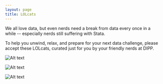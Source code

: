 ```yaml
---
layout: page
title: LOLcats
---
```


We all love data, but even nerds need a break from data every once in a while -- especially nerds still suffering with Stata.

To help you unwind, relax, and prepare for your next data challenge, please accept these LOLcats, curated just for you by your friendly nerds at DIPP.

![Alt text](http://neworganizing.com/wp-content/uploads/2011/03/3.15-Messy-Data-LolCat-333x250.jpg "Data organization")

![Alt text](http://scientopia.org/img-archive/scicurious/img_871.jpg "Data analysis")

![Alt text](http://themodshop.net/wp-content/uploads/2009/04/pcservereatindata.jpg "In your server")


